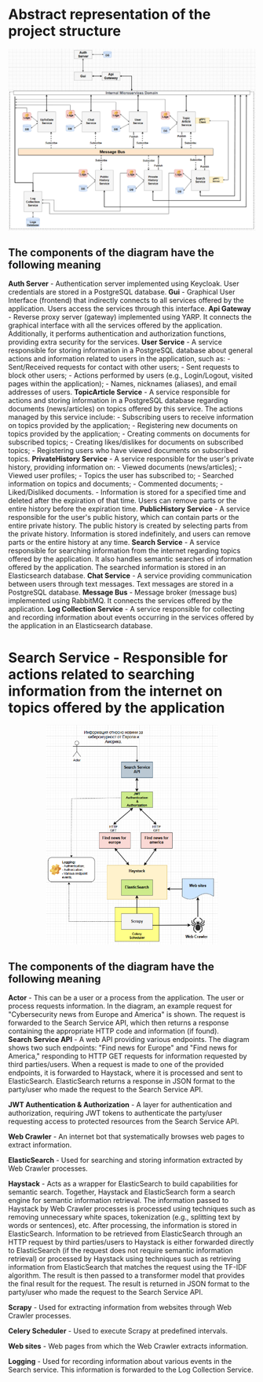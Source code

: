 # Abstract representation of the project structure

![Architecture Overview](https://raw.githubusercontent.com/JivkoSp/Drahten/master/Assets/DetailedProjectDiagram.PNG)

## The components of the diagram have the following meaning

**Auth Server** - Authentication server implemented using Keycloak. User credentials are stored in a PostgreSQL database.
**Gui** - Graphical User Interface (frontend) that indirectly connects to all services offered by the application. Users access the services through this interface.
**Api Gateway** - Reverse proxy server (gateway) implemented using YARP. It connects the graphical interface with all the services offered by the application. Additionally, it performs authentication and authorization functions, providing extra security for the services.
**User Service** - A service responsible for storing information in a PostgreSQL database about general actions and information related to users in the application, such as:
    - Sent/Received requests for contact with other users;
    - Sent requests to block other users;
    - Actions performed by users (e.g., Login/Logout, visited pages within the application);
    - Names, nicknames (aliases), and email addresses of users.
**TopicArticle Service** - A service responsible for actions and storing information in a PostgreSQL database regarding documents (news/articles) on topics offered by this service. The actions managed by this service include:
    - Subscribing users to receive information on topics provided by the application;
    - Registering new documents on topics provided by the application;
    - Creating comments on documents for subscribed topics;
    - Creating likes/dislikes for documents on subscribed topics;
    - Registering users who have viewed documents on subscribed topics.
**PrivateHistory Service** - A service responsible for the user's private history, providing information on:
    - Viewed documents (news/articles);
    - Viewed user profiles;
    - Topics the user has subscribed to;
    - Searched information on topics and documents;
    - Commented documents;
    - Liked/Disliked documents.
    - Information is stored for a specified time and deleted after the expiration of that time. Users can remove parts or the entire history before the expiration time.
**PublicHistory Service** - A service responsible for the user's public history, which can contain parts or the entire private history. The public history is created by selecting parts from the private history. Information is stored indefinitely, and users can remove parts or the entire history at any time.
**Search Service** - A service responsible for searching information from the internet regarding topics offered by the application. It also handles semantic searches of information offered by the application. The searched information is stored in an Elasticsearch database.
**Chat Service** - A service providing communication between users through text messages. Text messages are stored in a PostgreSQL database.
**Message Bus** - Message broker (message bus) implemented using RabbitMQ. It connects the services offered by the application.
**Log Collection Service** - A service responsible for collecting and recording information about events occurring in the services offered by the application in an Elasticsearch database.


# Search Service - Responsible for actions related to searching information from the internet on topics offered by the application

<p align="center">
    <img src="https://raw.githubusercontent.com/JivkoSp/Drahten/master/Assets/SearchService-1.PNG" alt="Logo" width="350">
</p>

## The components of the diagram have the following meaning

**Actor** - This can be a user or a process from the application. The user or process requests information. In the diagram, an example request for "Cybersecurity news from Europe and America" is shown. The request is forwarded to the Search Service API, which then returns a response containing the appropriate HTTP code and information (if found).  
**Search Service API** - A web API providing various endpoints. The diagram shows two such endpoints: "Find news for Europe" and "Find news for America," responding to HTTP GET requests for information requested by third parties/users. When a request is made to one of the provided endpoints, it is forwarded to Haystack, where it is processed and sent to ElasticSearch. ElasticSearch returns a response in JSON format to the party/user who made the request to the Search Service API.
   
**JWT Authentication & Authorization** - A layer for authentication and authorization, requiring JWT tokens to authenticate the party/user requesting access to protected resources from the Search Service API.
   
**Web Crawler** - An internet bot that systematically browses web pages to extract information.
   
**ElasticSearch** - Used for searching and storing information extracted by Web Crawler processes.
   
**Haystack** - Acts as a wrapper for ElasticSearch to build capabilities for semantic search. Together, Haystack and ElasticSearch form a search engine for semantic information retrieval. The information passed to Haystack by Web Crawler processes is processed using techniques such as removing unnecessary white spaces, tokenization (e.g., splitting text by words or sentences), etc. After processing, the information is stored in ElasticSearch. Information to be retrieved from ElasticSearch through an HTTP request by third parties/users to Haystack is either forwarded directly to ElasticSearch (if the request does not require semantic information retrieval) or processed by Haystack using techniques such as retrieving information from ElasticSearch that matches the request using the TF-IDF algorithm. The result is then passed to a transformer model that provides the final result for the request. The result is returned in JSON format to the party/user who made the request to the Search Service API.
   
**Scrapy** - Used for extracting information from websites through Web Crawler processes.
   
**Celery Scheduler** - Used to execute Scrapy at predefined intervals.
   
**Web sites** - Web pages from which the Web Crawler extracts information.
    
**Logging** - Used for recording information about various events in the Search service. This information is forwarded to the Log Collection Service.

